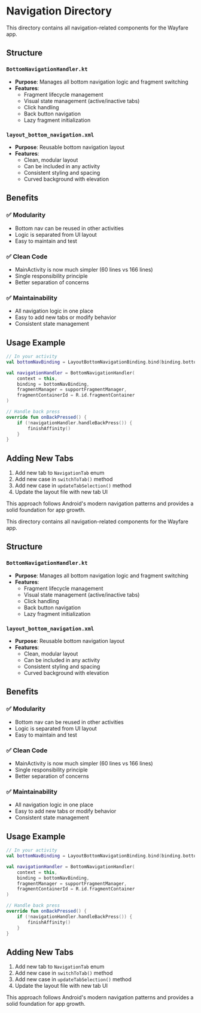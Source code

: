 # Navigation Directory

This directory contains all navigation-related components for the Wayfare app.

## Structure

### `BottomNavigationHandler.kt`
- **Purpose**: Manages all bottom navigation logic and fragment switching
- **Features**:
  - Fragment lifecycle management
  - Visual state management (active/inactive tabs)
  - Click handling
  - Back button navigation
  - Lazy fragment initialization

### `layout_bottom_navigation.xml`
- **Purpose**: Reusable bottom navigation layout
- **Features**:
  - Clean, modular layout
  - Can be included in any activity
  - Consistent styling and spacing
  - Curved background with elevation

## Benefits

### ✅ **Modularity**
- Bottom nav can be reused in other activities
- Logic is separated from UI layout
- Easy to maintain and test

### ✅ **Clean Code**
- MainActivity is now much simpler (60 lines vs 166 lines)
- Single responsibility principle
- Better separation of concerns

### ✅ **Maintainability**
- All navigation logic in one place
- Easy to add new tabs or modify behavior
- Consistent state management

## Usage Example

```kotlin
// In your activity
val bottomNavBinding = LayoutBottomNavigationBinding.bind(binding.bottomNavigationInclude)

val navigationHandler = BottomNavigationHandler(
    context = this,
    binding = bottomNavBinding,
    fragmentManager = supportFragmentManager,
    fragmentContainerId = R.id.fragmentContainer
)

// Handle back press
override fun onBackPressed() {
    if (!navigationHandler.handleBackPress()) {
        finishAffinity()
    }
}
```

## Adding New Tabs

1. Add new tab to `NavigationTab` enum
2. Add new case in `switchToTab()` method
3. Add new case in `updateTabSelection()` method
4. Update the layout file with new tab UI

This approach follows Android's modern navigation patterns and provides a solid foundation for app growth.

This directory contains all navigation-related components for the Wayfare app.

## Structure

### `BottomNavigationHandler.kt`
- **Purpose**: Manages all bottom navigation logic and fragment switching
- **Features**:
  - Fragment lifecycle management
  - Visual state management (active/inactive tabs)
  - Click handling
  - Back button navigation
  - Lazy fragment initialization

### `layout_bottom_navigation.xml`
- **Purpose**: Reusable bottom navigation layout
- **Features**:
  - Clean, modular layout
  - Can be included in any activity
  - Consistent styling and spacing
  - Curved background with elevation

## Benefits

### ✅ **Modularity**
- Bottom nav can be reused in other activities
- Logic is separated from UI layout
- Easy to maintain and test

### ✅ **Clean Code**
- MainActivity is now much simpler (60 lines vs 166 lines)
- Single responsibility principle
- Better separation of concerns

### ✅ **Maintainability**
- All navigation logic in one place
- Easy to add new tabs or modify behavior
- Consistent state management

## Usage Example

```kotlin
// In your activity
val bottomNavBinding = LayoutBottomNavigationBinding.bind(binding.bottomNavigationInclude)

val navigationHandler = BottomNavigationHandler(
    context = this,
    binding = bottomNavBinding,
    fragmentManager = supportFragmentManager,
    fragmentContainerId = R.id.fragmentContainer
)

// Handle back press
override fun onBackPressed() {
    if (!navigationHandler.handleBackPress()) {
        finishAffinity()
    }
}
```

## Adding New Tabs

1. Add new tab to `NavigationTab` enum
2. Add new case in `switchToTab()` method
3. Add new case in `updateTabSelection()` method
4. Update the layout file with new tab UI

This approach follows Android's modern navigation patterns and provides a solid foundation for app growth.
 
 
 
 